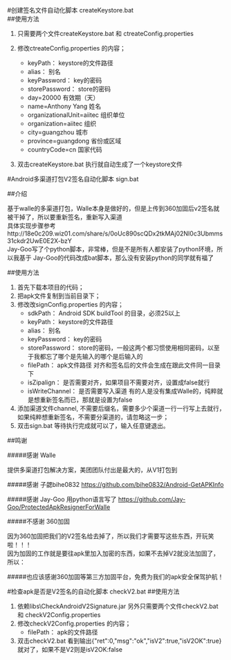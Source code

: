 #创建签名文件自动化脚本  createKeystore.bat  
##使用方法 
1. 只需要两个文件createKeystore.bat  和 ctreateConfig.properties
3. 修改ctreateConfig.properties 的内容；
    * keyPath： keystore的文件路径  
    * alias： 别名
    * keyPassword： key的密码
    * storePassword： store的密码    
    * day=20000 有效期（天）  
	* name=Anthony Yang 姓名  
	* organizationalUnit=aiitec  组织单位  
	* organization=aiitec 组织
	* city=guangzhou  城市
	* province=guangdong  省份或区域  
	* countryCode=cn  国家代码


4. 双击createKeystore.bat 执行就自动生成了一个keystore文件


#Android多渠道打包V2签名自动化脚本  sign.bat

##介绍  

基于walle的多渠道打包，Walle本身是做好的，但是上传到360加固后v2签名就被干掉了，所以要重新签名，重新写入渠道  
具体实现步骤参考http://18e0c209.wiz01.com/share/s/0oUc890scQDx2tkMAj02NI0c3Ubmms31ckdr2UwE0E2X-bzY  
Jay-Goo写了个python脚本，非常棒，但是不是所有人都安装了python环境，所以我基于 Jay-Goo的代码改成bat脚本，那么没有安装python的同学就有福了

##使用方法
1. 首先下载本项目的代码；
2. 把apk文件复制到当前目录下；
3. 修改改signConfig.properties 的内容；
    * sdkPath： Android SDK buildTool 的目录，必须25以上  
    * keyPath： keystore的文件路径  
    * alias： 别名
    * keyPassword： key的密码
    * storePassword： store的密码，一般这两个都习惯使用相同密码，以至于我都忘了哪个是先输入的哪个是后输入的  
    * filePath： apk文件路径 对齐和签名后的文件会生成在跟此文件同一目录下
    * isZipalign： 是否需要对齐，如果项目不需要对齐，设置成false就行
    * isWriteChannel： 是否需要写入渠道 有的人是没有集成Walle的，纯粹就是想重新签名而已，那就是设置为false
4. 添加渠道文件channel, 不需要后缀名，需要多少个渠道一行一行写上去就行，如果纯粹想重新签名，不需要分渠道的，请忽略这一步；
5. 双击sign.bat 等待执行完成就可以了，输入任意键退出。

##鸣谢  

#####感谢 Walle  
 
提供多渠道打包解决方案，美团团队付出是最大的，从V1打包到  

#####感谢 子勰bihe0832  https://github.com/bihe0832/Android-GetAPKInfo  

#####感谢 Jay-Goo 用python语言写了 https://github.com/Jay-Goo/ProtectedApkResignerForWalle  


#####不感谢 360加固  

因为360加固把我们的V2签名给去掉了，所以我们才需要写这些东西，开玩笑啦！！！  
因为加固的工作就是要往apk里加入加密的东西，如果不去掉V2就没法加固了，所以：  

#####也应该感谢360加固等第三方加固平台，免费为我们的apk安全保驾护航！




#检查apk是否是V2签名的自动化脚本  checkV2.bat 
##使用方法 
1. 依赖libs\CheckAndroidV2Signature.jar 另外只需要两个文件checkV2.bat  和 checkV2Config.properties
2. 修改checkV2Config.properties 的内容；
    * filePath： apk的文件路径  
3. 双击checkV2.bat 看到输出{"ret":0,"msg":"ok","isV2":true,"isV2OK":true}就对了，如果不是V2则是isV2OK:false

  
  
  
  
  